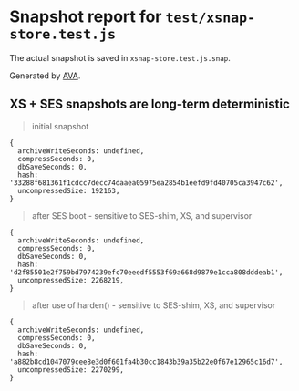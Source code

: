 # Snapshot report for `test/xsnap-store.test.js`

The actual snapshot is saved in `xsnap-store.test.js.snap`.

Generated by [AVA](https://avajs.dev).

## XS + SES snapshots are long-term deterministic

> initial snapshot

    {
      archiveWriteSeconds: undefined,
      compressSeconds: 0,
      dbSaveSeconds: 0,
      hash: '33288f681361f1cdcc7decc74daaea05975ea2854b1eefd9fd40705ca3947c62',
      uncompressedSize: 192163,
    }

> after SES boot - sensitive to SES-shim, XS, and supervisor

    {
      archiveWriteSeconds: undefined,
      compressSeconds: 0,
      dbSaveSeconds: 0,
      hash: 'd2f85501e2f759bd7974239efc70eeedf5553f69a668d9879e1cca808dddeab1',
      uncompressedSize: 2268219,
    }

> after use of harden() - sensitive to SES-shim, XS, and supervisor

    {
      archiveWriteSeconds: undefined,
      compressSeconds: 0,
      dbSaveSeconds: 0,
      hash: 'a882b8cd1047079cee8e3d0f601fa4b30cc1843b39a35b22e0f67e12965c16d7',
      uncompressedSize: 2270299,
    }
